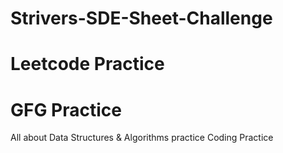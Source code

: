 # Strivers-SDE-Sheet-Challenge
# Leetcode Practice
# GFG Practice
All about Data Structures & Algorithms practice
Coding Practice
